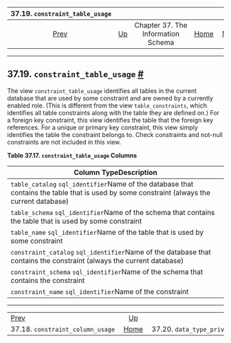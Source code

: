 

|                          37.19. `constraint_table_usage`                          |                                                                    |                                    |                                                       |                                                                             |
| :-------------------------------------------------------------------------------: | :----------------------------------------------------------------- | :--------------------------------: | ----------------------------------------------------: | --------------------------------------------------------------------------: |
| [Prev](infoschema-constraint-column-usage.html "37.18. constraint_column_usage")  | [Up](information-schema.html "Chapter 37. The Information Schema") | Chapter 37. The Information Schema | [Home](index.html "PostgreSQL 17devel Documentation") |  [Next](infoschema-data-type-privileges.html "37.20. data_type_privileges") |

***

## 37.19. `constraint_table_usage` [#](#INFOSCHEMA-CONSTRAINT-TABLE-USAGE)

The view `constraint_table_usage` identifies all tables in the current database that are used by some constraint and are owned by a currently enabled role. (This is different from the view `table_constraints`, which identifies all table constraints along with the table they are defined on.) For a foreign key constraint, this view identifies the table that the foreign key references. For a unique or primary key constraint, this view simply identifies the table the constraint belongs to. Check constraints and not-null constraints are not included in this view.

**Table 37.17. `constraint_table_usage` Columns**

| Column TypeDescription                                                                                                                     |
| ------------------------------------------------------------------------------------------------------------------------------------------ |
| `table_catalog` `sql_identifier`Name of the database that contains the table that is used by some constraint (always the current database) |
| `table_schema` `sql_identifier`Name of the schema that contains the table that is used by some constraint                                  |
| `table_name` `sql_identifier`Name of the table that is used by some constraint                                                             |
| `constraint_catalog` `sql_identifier`Name of the database that contains the constraint (always the current database)                       |
| `constraint_schema` `sql_identifier`Name of the schema that contains the constraint                                                        |
| `constraint_name` `sql_identifier`Name of the constraint                                                                                   |

***

|                                                                                   |                                                                    |                                                                             |
| :-------------------------------------------------------------------------------- | :----------------------------------------------------------------: | --------------------------------------------------------------------------: |
| [Prev](infoschema-constraint-column-usage.html "37.18. constraint_column_usage")  | [Up](information-schema.html "Chapter 37. The Information Schema") |  [Next](infoschema-data-type-privileges.html "37.20. data_type_privileges") |
| 37.18. `constraint_column_usage`                                                  |        [Home](index.html "PostgreSQL 17devel Documentation")       |                                               37.20. `data_type_privileges` |
